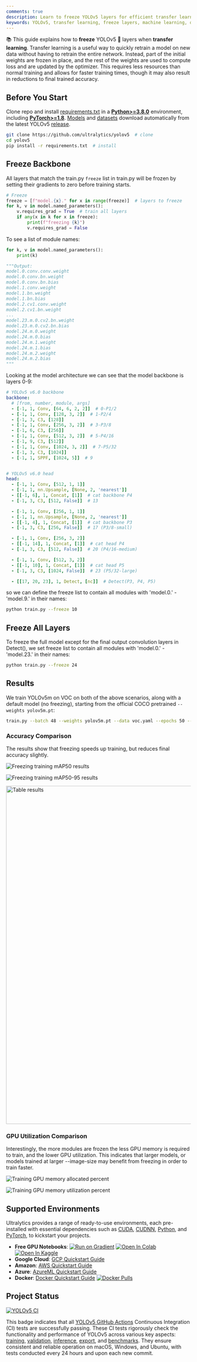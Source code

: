 ```yaml
---
comments: true
description: Learn to freeze YOLOv5 layers for efficient transfer learning, reducing resources and speeding up training while maintaining accuracy.
keywords: YOLOv5, transfer learning, freeze layers, machine learning, deep learning, model training, PyTorch, Ultralytics
---
```


📚 This guide explains how to **freeze** YOLOv5 🚀 layers when **transfer learning**. Transfer learning is a useful way to quickly retrain a model on new data without having to retrain the entire network. Instead, part of the initial weights are frozen in place, and the rest of the weights are used to compute loss and are updated by the optimizer. This requires less resources than normal training and allows for faster training times, though it may also result in reductions to final trained accuracy.

## Before You Start

Clone repo and install [requirements.txt](https://github.com/ultralytics/yolov5/blob/master/requirements.txt) in a [**Python>=3.8.0**](https://www.python.org/) environment, including [**PyTorch>=1.8**](https://pytorch.org/get-started/locally/). [Models](https://github.com/ultralytics/yolov5/tree/master/models) and [datasets](https://github.com/ultralytics/yolov5/tree/master/data) download automatically from the latest YOLOv5 [release](https://github.com/ultralytics/yolov5/releases).

```bash
git clone https://github.com/ultralytics/yolov5  # clone
cd yolov5
pip install -r requirements.txt  # install
```

## Freeze Backbone

All layers that match the train.py `freeze` list in train.py will be frozen by setting their gradients to zero before training starts.

```python
# Freeze
freeze = [f"model.{x}." for x in range(freeze)]  # layers to freeze
for k, v in model.named_parameters():
    v.requires_grad = True  # train all layers
    if any(x in k for x in freeze):
        print(f"freezing {k}")
        v.requires_grad = False
```

To see a list of module names:

```python
for k, v in model.named_parameters():
    print(k)

"""Output:
model.0.conv.conv.weight
model.0.conv.bn.weight
model.0.conv.bn.bias
model.1.conv.weight
model.1.bn.weight
model.1.bn.bias
model.2.cv1.conv.weight
model.2.cv1.bn.weight
...
model.23.m.0.cv2.bn.weight
model.23.m.0.cv2.bn.bias
model.24.m.0.weight
model.24.m.0.bias
model.24.m.1.weight
model.24.m.1.bias
model.24.m.2.weight
model.24.m.2.bias
"""
```

Looking at the model architecture we can see that the model backbone is layers 0-9:

```yaml
# YOLOv5 v6.0 backbone
backbone:
  # [from, number, module, args]
  - [-1, 1, Conv, [64, 6, 2, 2]]  # 0-P1/2
  - [-1, 1, Conv, [128, 3, 2]]  # 1-P2/4
  - [-1, 3, C3, [128]]
  - [-1, 1, Conv, [256, 3, 2]]  # 3-P3/8
  - [-1, 6, C3, [256]]
  - [-1, 1, Conv, [512, 3, 2]]  # 5-P4/16
  - [-1, 9, C3, [512]]
  - [-1, 1, Conv, [1024, 3, 2]]  # 7-P5/32
  - [-1, 3, C3, [1024]]
  - [-1, 1, SPPF, [1024, 5]]  # 9


# YOLOv5 v6.0 head
head:
  - [-1, 1, Conv, [512, 1, 1]]
  - [-1, 1, nn.Upsample, [None, 2, 'nearest']]
  - [[-1, 6], 1, Concat, [1]]  # cat backbone P4
  - [-1, 3, C3, [512, False]]  # 13

  - [-1, 1, Conv, [256, 1, 1]]
  - [-1, 1, nn.Upsample, [None, 2, 'nearest']]
  - [[-1, 4], 1, Concat, [1]]  # cat backbone P3
  - [-1, 3, C3, [256, False]]  # 17 (P3/8-small)

  - [-1, 1, Conv, [256, 3, 2]]
  - [[-1, 14], 1, Concat, [1]]  # cat head P4
  - [-1, 3, C3, [512, False]]  # 20 (P4/16-medium)

  - [-1, 1, Conv, [512, 3, 2]]
  - [[-1, 10], 1, Concat, [1]]  # cat head P5
  - [-1, 3, C3, [1024, False]]  # 23 (P5/32-large)

  - [[17, 20, 23], 1, Detect, [nc]]  # Detect(P3, P4, P5)
```

so we can define the freeze list to contain all modules with 'model.0.' - 'model.9.' in their names:

```bash
python train.py --freeze 10
```

## Freeze All Layers

To freeze the full model except for the final output convolution layers in Detect(), we set freeze list to contain all modules with 'model.0.' - 'model.23.' in their names:

```bash
python train.py --freeze 24
```

## Results

We train YOLOv5m on VOC on both of the above scenarios, along with a default model (no freezing), starting from the official COCO pretrained `--weights yolov5m.pt`:

```bash
train.py --batch 48 --weights yolov5m.pt --data voc.yaml --epochs 50 --cache --img 512 --hyp hyp.finetune.yaml
```

### Accuracy Comparison

The results show that freezing speeds up training, but reduces final accuracy slightly.

![Freezing training mAP50 results](https://user-images.githubusercontent.com/26833433/98394454-11579f80-205b-11eb-8e57-d8318e1cc2f8.png)

![Freezing training mAP50-95 results](https://user-images.githubusercontent.com/26833433/98394459-13216300-205b-11eb-871b-49e20691a423.png)

<img width="922" alt="Table results" src="https://user-images.githubusercontent.com/26833433/98394485-22081580-205b-11eb-9e37-1f9869fe91d8.png">

### GPU Utilization Comparison

Interestingly, the more modules are frozen the less GPU memory is required to train, and the lower GPU utilization. This indicates that larger models, or models trained at larger --image-size may benefit from freezing in order to train faster.

![Training GPU memory allocated percent](https://user-images.githubusercontent.com/26833433/98394920-c2f6d080-205b-11eb-9611-fd68522b4e0e.png)

![Training GPU memory utilization percent](https://user-images.githubusercontent.com/26833433/98394918-bf634980-205b-11eb-948d-311036ef9325.png)

## Supported Environments

Ultralytics provides a range of ready-to-use environments, each pre-installed with essential dependencies such as [CUDA](https://developer.nvidia.com/cuda), [CUDNN](https://developer.nvidia.com/cudnn), [Python](https://www.python.org/), and [PyTorch](https://pytorch.org/), to kickstart your projects.

- **Free GPU Notebooks**: <a href="https://bit.ly/yolov5-paperspace-notebook"><img src="https://assets.paperspace.io/img/gradient-badge.svg" alt="Run on Gradient"></a> <a href="https://colab.research.google.com/github/ultralytics/yolov5/blob/master/tutorial.ipynb"><img src="https://colab.research.google.com/assets/colab-badge.svg" alt="Open In Colab"></a> <a href="https://www.kaggle.com/ultralytics/yolov5"><img src="https://kaggle.com/static/images/open-in-kaggle.svg" alt="Open In Kaggle"></a>
- **Google Cloud**: [GCP Quickstart Guide](../environments/google_cloud_quickstart_tutorial.md)
- **Amazon**: [AWS Quickstart Guide](../environments/aws_quickstart_tutorial.md)
- **Azure**: [AzureML Quickstart Guide](../environments/azureml_quickstart_tutorial.md)
- **Docker**: [Docker Quickstart Guide](../environments/docker_image_quickstart_tutorial.md) <a href="https://hub.docker.com/r/ultralytics/yolov5"><img src="https://img.shields.io/docker/pulls/ultralytics/yolov5?logo=docker" alt="Docker Pulls"></a>

## Project Status

<a href="https://github.com/ultralytics/yolov5/actions/workflows/ci-testing.yml"><img src="https://github.com/ultralytics/yolov5/actions/workflows/ci-testing.yml/badge.svg" alt="YOLOv5 CI"></a>

This badge indicates that all [YOLOv5 GitHub Actions](https://github.com/ultralytics/yolov5/actions) Continuous Integration (CI) tests are successfully passing. These CI tests rigorously check the functionality and performance of YOLOv5 across various key aspects: [training](https://github.com/ultralytics/yolov5/blob/master/train.py), [validation](https://github.com/ultralytics/yolov5/blob/master/val.py), [inference](https://github.com/ultralytics/yolov5/blob/master/detect.py), [export](https://github.com/ultralytics/yolov5/blob/master/export.py), and [benchmarks](https://github.com/ultralytics/yolov5/blob/master/benchmarks.py). They ensure consistent and reliable operation on macOS, Windows, and Ubuntu, with tests conducted every 24 hours and upon each new commit.